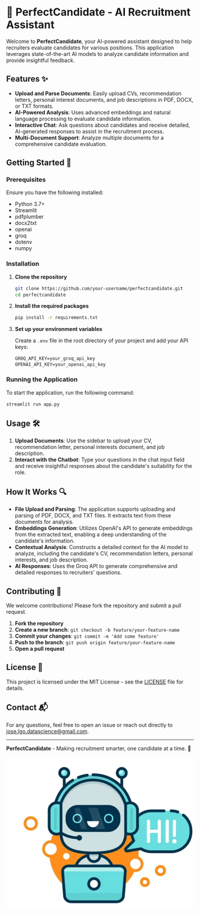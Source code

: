 # 🚀 PerfectCandidate - AI Recruitment Assistant

Welcome to **PerfectCandidate**, your AI-powered assistant designed to help recruiters evaluate candidates for various positions. This application leverages state-of-the-art AI models to analyze candidate information and provide insightful feedback. 

## Features ✨

- **Upload and Parse Documents**: Easily upload CVs, recommendation letters, personal interest documents, and job descriptions in PDF, DOCX, or TXT formats.
- **AI-Powered Analysis**: Uses advanced embeddings and natural language processing to evaluate candidate information.
- **Interactive Chat**: Ask questions about candidates and receive detailed, AI-generated responses to assist in the recruitment process.
- **Multi-Document Support**: Analyze multiple documents for a comprehensive candidate evaluation.

## Getting Started 🚀

### Prerequisites

Ensure you have the following installed:

- Python 3.7+
- Streamlit
- pdfplumber
- docx2txt
- openai
- groq
- dotenv
- numpy

### Installation

1. **Clone the repository**

    ```bash
    git clone https://github.com/your-username/perfectcandidate.git
    cd perfectcandidate
    ```

2. **Install the required packages**

    ```bash
    pip install -r requirements.txt
    ```

3. **Set up your environment variables**

    Create a `.env` file in the root directory of your project and add your API keys:

    ```plaintext
    GROQ_API_KEY=your_groq_api_key
    OPENAI_API_KEY=your_openai_api_key
    ```

### Running the Application

To start the application, run the following command:

```bash
streamlit run app.py
```

## Usage 🛠️

1. **Upload Documents**: Use the sidebar to upload your CV, recommendation letter, personal interests document, and job description.
2. **Interact with the Chatbot**: Type your questions in the chat input field and receive insightful responses about the candidate's suitability for the role.

## How It Works 🔍

- **File Upload and Parsing**: The application supports uploading and parsing of PDF, DOCX, and TXT files. It extracts text from these documents for analysis.
- **Embeddings Generation**: Utilizes OpenAI's API to generate embeddings from the extracted text, enabling a deep understanding of the candidate's information.
- **Contextual Analysis**: Constructs a detailed context for the AI model to analyze, including the candidate's CV, recommendation letters, personal interests, and job description.
- **AI Responses**: Uses the Groq API to generate comprehensive and detailed responses to recruiters' questions.

## Contributing 🤝

We welcome contributions! Please fork the repository and submit a pull request.

1. **Fork the repository**
2. **Create a new branch**: `git checkout -b feature/your-feature-name`
3. **Commit your changes**: `git commit -m 'Add some feature'`
4. **Push to the branch**: `git push origin feature/your-feature-name`
5. **Open a pull request**

## License 📄

This project is licensed under the MIT License - see the [LICENSE](LICENSE) file for details.

## Contact 📬

For any questions, feel free to open an issue or reach out directly to [jose.lgo.datascience@gmail.com](mailto:jose.lgo.datascience@gmail.com).

---

**PerfectCandidate** - Making recruitment smarter, one candidate at a time. 🚀

![PerfectCandidate](./img/bot.png)